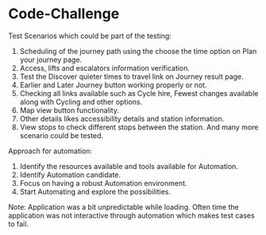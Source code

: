 # Code-Challenge

Test Scenarios which could be part of the testing:

1. Scheduling of the journey path using the choose the time option on Plan your journey page.
2. Access, lifts and escalators information verification.
3. Test the Discover quieter times to travel link on Journey result page.
4. Earlier and Later Journey button working properly or not.
5. Checking all links available such as Cycle hire, Fewest changes available along with Cycling and other options.
6. Map view button functionality.
7. Other details likes accessibility details and station information. 
8. View stops to check different stops between the station.
And many more scenario could be tested. 

Approach for automation:
1. Identify the resources available and tools available for Automation.
2. Identify Automation candidate.
3. Focus on having a robust Automation environment.
4. Start Automating and explore the possibilities.


Note: Application was a bit unpredictable while loading. Often time the application was not interactive through automation which makes test cases to fail.
